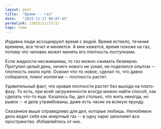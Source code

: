 ```yaml
---
layout: post
title:  "Время -- газ"
date:   "2015-11-27 06:07:45"
permalink: /2015/11/27/2/
tags: time
---
```

Издавна люди ассоциируют время с водой. Время истекло, течение
времени, все течет и меняется. А мне кажется, время похоже на газ,
потому что человек может менять его плотность поступками.

Если жидкости несжимаемы, то газ можно сжимать безмерно. Протупил
целый день, ничего нового не узнал, не поделился опытом -- плотность
около нуля. Освоил что-то новое, сделал то, что давно собирался, помог
коллегам -- плотность растет.

Удивительный факт, что кривая плотности растет без выхода на
плато-фазу. То есть, при всей загруженности всегда можно найти способ,
как сделать что-то еще. Казалось бы, дел столько, что жить некогда, но
рывок -- и дела утрамбованы, даже есть часик на всякую ерунду.

Сказанное выше справедливо для дел, которые любишь. Нелюбимое дело
ведет себя как инертный газ -- в одну харю заполняет все
пространство. Избавляйтесь от них.
